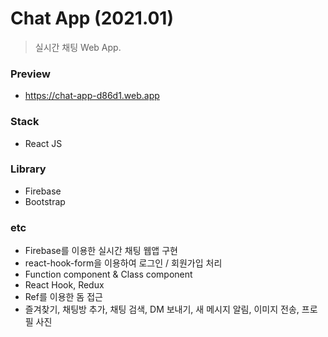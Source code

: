 # Chat App (2021.01)

> 실시간 채팅 Web App.

### Preview

- https://chat-app-d86d1.web.app

### Stack

- React JS

### Library

- Firebase
- Bootstrap

### etc

- Firebase를 이용한 실시간 채팅 웹앱 구현
- react-hook-form을 이용하여 로그인 / 회원가입 처리
- Function component & Class component
- React Hook, Redux
- Ref를 이용한 돔 접근
- 즐겨찾기, 채팅방 추가, 채팅 검색, DM 보내기, 새 메시지 알림, 이미지 전송, 프로필 사진
